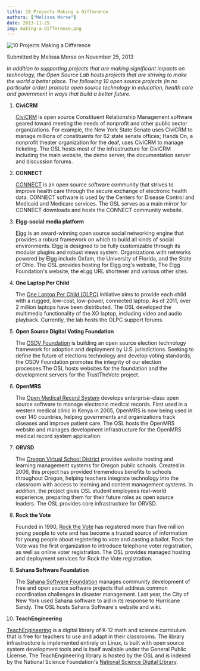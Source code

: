 ```yaml
---
title: 10 Projects Making a Difference
authors: ["Melissa Morse"]
date: 2013-11-25
img: making-a-difference.png
---
```


![10 Projects Making a Difference](/images/making-a-difference.png)

Submitted by Melissa Morse on November 25, 2013

_In addition to supporting projects that are making significant impacts on technology, the Open Source Lab hosts
projects that are striving to make the world a better place. The following 10 open source projects (in no particular
order) promote open source technology in education, health care and government in ways that build a better future._

1. **CiviCRM**

   [CiviCRM](https://civicrm.org/) is open source Constituent Relationship Management software geared toward meeting the
   needs of nonprofit and other public sector organizations. For example, the New York State Senate uses CiviCRM to
   manage millions of constituents for 62 state senate offices; Hands On, a nonprofit theater organization for the deaf,
   uses CiviCRM to manage ticketing. The OSL hosts most of the infrastructure for CiviCRM including the main website,
   the demo server, the documentation server and discussion forums.

2. **CONNECT**

   [CONNECT](http://www.connectopensource.org/) is an open source software community that strives to improve health care
   through the secure exchange of electronic health data. CONNECT software is used by the Centers for Disease Control
   and Medicaid and Medicare services. The OSL serves as a main mirror for CONNECT downloads and hosts the CONNECT
   community website.

3. **Elgg-social media platform**

   [Elgg](http://elgg.org/) is an award-winning open source social networking engine that provides a robust framework on
   which to build all kinds of social environments. Elgg is designed to be fully customizable through its modular
   plugins and robust views system. Organizations with networks powered by Elgg include Oxfam, the University of
   Florida, and the State of Ohio. The OSL provides hosting for Elgg.org's website, The Elgg Foundation's website, the
   el.gg URL shortener and various other sites.

4. **One Laptop Per Child**

   The [One Laptop Per Child (OLPC)](http://one.laptop.org/) initiative aims to provide each child with a rugged,
   low-cost, low-power, connected laptop. As of 2011, over 2 million laptops have been distributed. The OSL developed
   the multimedia functionality of the XO laptop, including video and audio playback. Currently, the lab hosts the OLPC
   support forums.

5. **Open Source Digital Voting Foundation**

   The [OSDV Foundation](http://www.osdv.org/) is building an open source election technology framework for adoption and
   deployment by U.S. jurisdictions. Seeking to define the future of elections technology and develop voting standards,
   the OSDV Foundation promotes the integrity of our election processes.The OSL hosts websites for the foundation and
   the development servers for the TrustTheVote project.

6. **OpenMRS**

   The [Open Medical Record System](http://openmrs.org/) develops enterprise-class open source software to manage
   electronic medical records. First used in a western medical clinic in Kenya in 2005, OpenMRS is now being used in
   over 140 countries, helping governments and organizations track diseases and improve patient care. The OSL hosts the
   OpenMRS website and manages development infrastructure for the OpenMRS medical record system application.

7. **ORVSD**

   The [Oregon Virtual School District](http://orvsd.org/) provides website hosting and learning management systems for
   Oregon public schools. Created in 2006, this project has provided tremendous benefits to schools throughout Oregon,
   helping teachers integrate technology into the classroom with access to learning and content management systems. In
   addition, the project gives OSL student employees real-world experience, preparing them for their future roles as
   open source leaders. The OSL provides core infrastructure for ORVSD.

8. **Rock the Vote**

   Founded in 1990, [Rock the Vote](http://www.rockthevote.org/) has registered more than five million young people to
   vote and has become a trusted source of information for young people about registering to vote and casting a ballot.
   Rock the Vote was the first organization to introduce telephone voter registration, as well as online voter
   registration. The OSL provides managed hosting and deployment services for Rock the Vote registration.

9. **Sahana Software Foundation**

   The [Sahana Software Foundation](http://sahanafoundation.org/) manages community development of free and open source
   software projects that address common coordination challenges in disaster management. Last year, the City of New York
   used Sahana software to aid in its response to Hurricane Sandy. The OSL hosts Sahana Software's website and wiki.

10. **TeachEngineering**

[TeachEngineering](http://www.teachengineering.org/) is a digital library of K-12 math and science curriculum that is
free for teachers to use and adapt in their classrooms. The library infrastructure is implemented entirely on Linux, is
built with open source system development tools and is itself available under the General Public License. The
TeachEngineering library is hosted by the OSL and is indexed by the National Science Foundation's
[National Science Digital Library](http://nsdl.org/).
